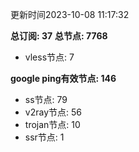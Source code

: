 更新时间2023-10-08 11:17:32

**总订阅: 37**
**总节点: 7768**
- vless节点: 7

**google ping有效节点: 146**
- ss节点: 79
- v2ray节点: 56
- trojan节点: 10
- ssr节点: 1
